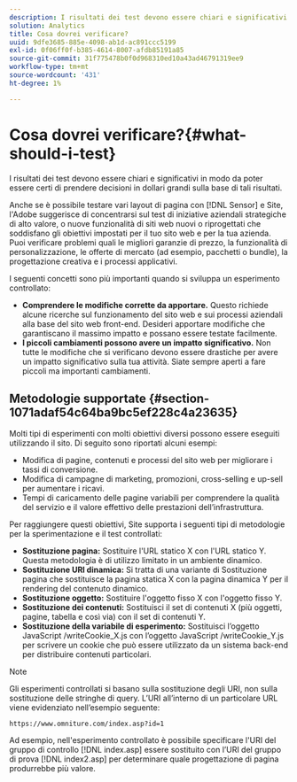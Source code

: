 ```yaml
---
description: I risultati dei test devono essere chiari e significativi in modo da poter essere certi di prendere decisioni in dollari grandi sulla base di tali risultati.
solution: Analytics
title: Cosa dovrei verificare?
uuid: 9dfe3685-885e-4098-ab1d-ac891ccc5199
exl-id: 0f06ff0f-b385-4614-8007-afdb85191a85
source-git-commit: 31f775478b0f0d968310ed10a43ad46791319ee9
workflow-type: tm+mt
source-wordcount: '431'
ht-degree: 1%

---
```


# Cosa dovrei verificare?{#what-should-i-test}

I risultati dei test devono essere chiari e significativi in modo da poter essere certi di prendere decisioni in dollari grandi sulla base di tali risultati.

Anche se è possibile testare vari layout di pagina con [!DNL Sensor] e Site, l&#39;Adobe suggerisce di concentrarsi sul test di iniziative aziendali strategiche di alto valore, o nuove funzionalità di siti web nuovi o riprogettati che soddisfano gli obiettivi impostati per il tuo sito web e per la tua azienda. Puoi verificare problemi quali le migliori garanzie di prezzo, la funzionalità di personalizzazione, le offerte di mercato (ad esempio, pacchetti o bundle), la progettazione creativa e i processi applicativi.

I seguenti concetti sono più importanti quando si sviluppa un esperimento controllato:

* **Comprendere le modifiche corrette da apportare.** Questo richiede alcune ricerche sul funzionamento del sito web e sui processi aziendali alla base del sito web front-end. Desideri apportare modifiche che garantiscano il massimo impatto e possano essere testate facilmente.
* **I piccoli cambiamenti possono avere un impatto significativo.** Non tutte le modifiche che si verificano devono essere drastiche per avere un impatto significativo sulla tua attività. Siate sempre aperti a fare piccoli ma importanti cambiamenti.

## Metodologie supportate {#section-1071adaf54c64ba9bc5ef228c4a23635}

Molti tipi di esperimenti con molti obiettivi diversi possono essere eseguiti utilizzando il sito. Di seguito sono riportati alcuni esempi:

* Modifica di pagine, contenuti e processi del sito web per migliorare i tassi di conversione.
* Modifica di campagne di marketing, promozioni, cross-selling e up-sell per aumentare i ricavi.
* Tempi di caricamento delle pagine variabili per comprendere la qualità del servizio e il valore effettivo delle prestazioni dell’infrastruttura.

Per raggiungere questi obiettivi, Site supporta i seguenti tipi di metodologie per la sperimentazione e il test controllati:

* **Sostituzione pagina:** Sostituire l&#39;URL statico X con l&#39;URL statico Y. Questa metodologia è di utilizzo limitato in un ambiente dinamico.
* **Sostituzione URI dinamica:** Si tratta di una variante di Sostituzione pagina che sostituisce la pagina statica X con la pagina dinamica Y per il rendering del contenuto dinamico.
* **Sostituzione oggetto:** Sostituire l&#39;oggetto fisso X con l&#39;oggetto fisso Y.
* **Sostituzione dei contenuti:** Sostituisci il set di contenuti X (più oggetti, pagine, tabella e così via) con il set di contenuti Y.
* **Sostituzione della variabile di esperimento:** Sostituisci l’oggetto JavaScript /writeCookie_X.js con l’oggetto JavaScript /writeCookie_Y.js per scrivere un cookie che può essere utilizzato da un sistema back-end per distribuire contenuti particolari.

>[!NOTE]
>
>Gli esperimenti controllati si basano sulla sostituzione degli URI, non sulla sostituzione delle stringhe di query. L’URI all’interno di un particolare URL viene evidenziato nell’esempio seguente:
>
>`https://www.omniture.com/index.asp?id=1`
>
>Ad esempio, nell&#39;esperimento controllato è possibile specificare l&#39;URI del gruppo di controllo [!DNL index.asp] essere sostituito con l’URI del gruppo di prova [!DNL index2.asp] per determinare quale progettazione di pagina produrrebbe più valore.

